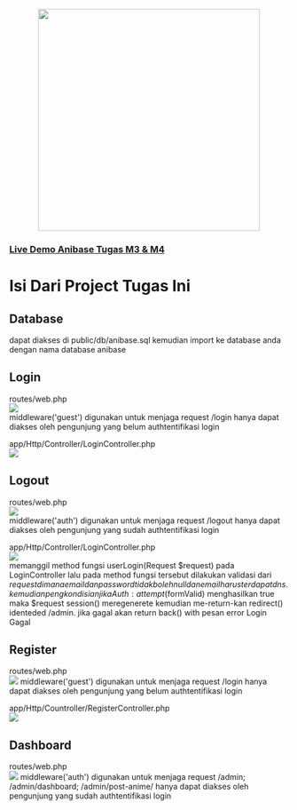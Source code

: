 <p align="center"><a href="https://anibase.000webhostapp.com" target="_blank"><img src="https://anibase.000webhostapp.com/img/anibase.png" width="400"></a></p>

### <a href="https://anibase.000webhostapp.com" target="_blank">Live Demo Anibase Tugas M3 & M4</a>

# Isi Dari Project Tugas Ini

## Database

dapat diakses di public/db/anibase.sql kemudian import ke database anda dengan nama database anibase

## Login

routes/web.php<br>
<img src="https://anibase.000webhostapp.com/img/login1.png"><br>
middleware('guest') digunakan untuk menjaga request /login hanya dapat diakses oleh pengunjung yang belum authtentifikasi login

app/Http/Controller/LoginController.php<br>
<img src="https://anibase.000webhostapp.com/img/login2.png">

## Logout

routes/web.php<br>
<img src="https://anibase.000webhostapp.com/img/logout2.png"><br>
middleware('auth') digunakan untuk menjaga request /logout hanya dapat diakses oleh pengunjung yang sudah authtentifikasi login

app/Http/Controller/LoginController.php<br>
<img src="https://anibase.000webhostapp.com/img/logout.png"><br>
memanggil method fungsi userLogin(Request $request) pada LoginController lalu pada method fungsi tersebut dilakukan validasi dari $request dimana email dan password tidak boleh null dan email harus terdapat dns. kemudian pengkondisian jika Auth:attempt($formValid) menghasilkan true maka $request session() meregenerete kemudian me-return-kan redirect() identeded /admin. jika gagal akan return back() with pesan error Login Gagal

## Register

routes/web.php<br>
<img src="https://anibase.000webhostapp.com/img/register.png">
middleware('guest') digunakan untuk menjaga request /login hanya dapat diakses oleh pengunjung yang belum authtentifikasi login

app/Http/Countroller/RegisterController.php<br>
<img src="https://anibase.000webhostapp.com/img/register2.png">

## Dashboard

routes/web.php<br>
<img src="https://anibase.000webhostapp.com/img/dashboard.png">
middleware('auth') digunakan untuk menjaga request /admin; /admin/dashboard; /admin/post-anime/ hanya dapat diakses oleh pengunjung yang sudah authtentifikasi login
